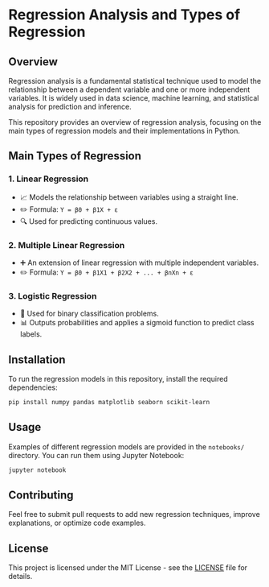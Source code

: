 # Regression Analysis and Types of Regression

## Overview
Regression analysis is a fundamental statistical technique used to model the relationship between a dependent variable and one or more independent variables. It is widely used in data science, machine learning, and statistical analysis for prediction and inference.

This repository provides an overview of regression analysis, focusing on the main types of regression models and their implementations in Python.

## Main Types of Regression
### 1. **Linear Regression**
   - 📈 Models the relationship between variables using a straight line.
   - ✏️ Formula: `Y = β0 + β1X + ε`
   - 🔍 Used for predicting continuous values.

### 2. **Multiple Linear Regression**
   - ➕ An extension of linear regression with multiple independent variables.
   - ✏️ Formula: `Y = β0 + β1X1 + β2X2 + ... + βnXn + ε`

### 3. **Logistic Regression**
   - 🎯 Used for binary classification problems.
   - 📊 Outputs probabilities and applies a sigmoid function to predict class labels.

## Installation
To run the regression models in this repository, install the required dependencies:
```bash
pip install numpy pandas matplotlib seaborn scikit-learn
```

## Usage
Examples of different regression models are provided in the `notebooks/` directory. You can run them using Jupyter Notebook:
```bash
jupyter notebook
```

## Contributing
Feel free to submit pull requests to add new regression techniques, improve explanations, or optimize code examples.

## License
This project is licensed under the MIT License - see the [LICENSE](LICENSE) file for details.

